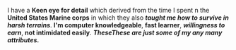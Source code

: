 I have a **Keen eye for detail** which derived from the time I spent n the __**United States Marine corps**__ in which they also __*taught me how to survive in harsh terrains*__. **I'm computer knowledgeable**, **__fast learner__**, _**willingness to earn**_, **not intimidated easily**. __*TheseThese are just some of my any many attributes.*__

